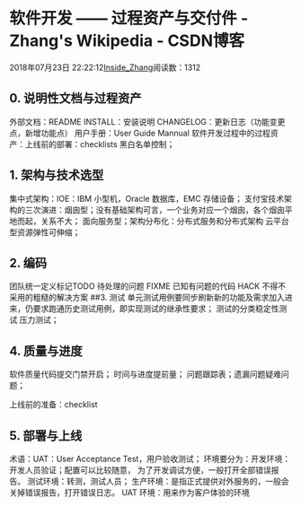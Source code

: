 
# 软件开发 —— 过程资产与交付件 - Zhang's Wikipedia - CSDN博客


2018年07月23日 22:22:12[Inside_Zhang](https://me.csdn.net/lanchunhui)阅读数：1312



## 0. 说明性文档与过程资产
外部文档：README
INSTALL：安装说明
CHANGELOG：更新日志（功能变更点，新增功能点）
用户手册：User Guide
Mannual
软件开发过程中的过程资产：上线前的部署：checklists
黑白名单控制；

## 1. 架构与技术选型
集中式架构：IOE：IBM 小型机，Oracle 数据库，EMC 存储设备；
支付宝技术架构的三次演进：烟囱型；没有基础架构可言，一个业务对应一个烟囱，各个烟囱平地而起，关系不大；
面向服务型；架构分布化：分布式服务和分布式架构
云平台型资源弹性可伸缩；

## 2. 编码
团队统一定义标记TODO  待处理的问题
FIXME 已知有问题的代码
HACK  不得不采用的粗糙的解决方案
\#\#3. 测试
单元测试用例要同步刷新新的功能及需求加入进来，仍要求跑通历史测试用例，即实现测试的继承性要求；
测试的分类稳定性测试
压力测试；

## 4. 质量与进度
软件质量代码提交门禁开启；
时间与进度提前量；
问题跟踪表；遗漏问题疑难问题；

上线前的准备：checklist

## 5. 部署与上线
术语：UAT：User Acceptance Test，用户验收测试；
环境要分为：开发环境：开发人员验证；配置可以比较随意， 为了开发调试方便，一般打开全部错误报告。
测试环境：转测，测试人员；
生产环境：是指正式提供对外服务的，一般会关掉错误报告，打开错误日志。
UAT 环境：用来作为客户体验的环境


